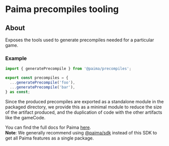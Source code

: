 # Paima precompiles tooling

## About

Exposes the tools used to generate precompiles needed for a particular game.

### Example

```ts
import { generatePrecompile } from '@paima/precompiles';

export const precompiles = {
  ...generatePrecompile('foo'),
  ...generatePrecompile('bar'),
} as const;
```

Since the produced precompiles are exported as a standalone module in the
packaged directory, we provide this as a minimal module to reduce the size of
the artifact produced, and the duplication of code with the other artifacts like
the gameCode.

You can find the full docs for Paima [here](https://docs.paimastudios.com/). \
**Note**: We generally recommend using [@paima/sdk](https://www.npmjs.com/package/@paima/sdk) instead of this SDK to get all Paima features as a single package.
